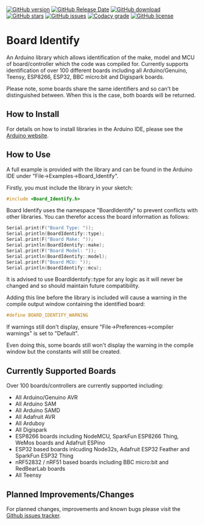 [![GitHub version](https://img.shields.io/github/release/MattFryer/Board_Identify.svg?logo=github&logoColor=ffffff)](https://github.com/MattFryer/Board_Identify/releases/latest)
[![GitHub Release Date](https://img.shields.io/github/release-date/MattFryer/Board_Identify.svg?logo=github&logoColor=ffffff)](https://github.com/MattFryer/Board_Identify/releases/latest)
[![GitHub download](https://img.shields.io/github/downloads/MattFryer/Board_Identify/total.svg?logo=github&logoColor=ffffff)](https://github.com/MattFryer/Board_Identify/releases/latest)
[![GitHub stars](https://img.shields.io/github/stars/MattFryer/Board_Identify.svg?logo=github&logoColor=ffffff)](https://github.com/MattFryer/Board_Identify/stargazers)
[![GitHub issues](https://img.shields.io/github/issues/MattFryer/Board_Identify.svg?logo=github&logoColor=ffffff)](https://github.com/MattFryer/Board_Identify/issues)
[![Codacy grade](https://img.shields.io/codacy/grade/05e2e79ae90d4b9489689f918ad2ccb5.svg?logo=codacy&logoColor=ffffff)](https://www.codacy.com/app/MattFryer/Board_Identify)
[![GitHub license](https://img.shields.io/github/license/MattFryer/Board_Identify.svg?logo=gnu&logoColor=ffffff)](https://github.com/MattFryer/Board_Identify/blob/master/LICENSE)

# Board Identify
An Arduino library which allows identification of the make, model and MCU of board/controller which the code was compiled for. Currently supports identification of over 100 different boards including all Arduino/Genuino, Teensy, ESP8266, ESP32, BBC micro:bit and Digispark boards.

Please note, some boards share the same identifiers and so can't be distinguished between. When this is the case, both boards will be returned.

## How to Install
For details on how to install libraries in the Arduino IDE, please see the [Arduino website](https://www.arduino.cc/en/Guide/Libraries).

## How to Use
A full example is provided with the library and can be found in the Arduino IDE under "File->Examples->Board_Identify".

Firstly, you must include the library in your sketch:
```cpp
#include <Board_Identify.h>
```

Board Identify uses the namespace "BoardIdentify" to prevent conflicts with other libraries. You can therefor access the board information as follows:
```cpp
Serial.print(F("Board Type: "));
Serial.println(BoardIdentify::type); 
Serial.print(F("Board Make: "));
Serial.println(BoardIdentify::make); 
Serial.print(F("Board Model: "));
Serial.println(BoardIdentify::model); 
Serial.print(F("Board MCU: "));
Serial.println(BoardIdentify::mcu); 
```
It is advised to use BoardIdentofy::type for any logic as it will never be changed and so should maintain future compatibility. 

Adding this line before the library is included will cause a warning in the compile output window containing the identified board:
```cpp
#define BOARD_IDENTIFY_WARNING
```
If warnings still don't display, ensure "File->Preferences->compiler warnings" is set to "Default".

Even doing this, some boards still won't display the warning in the compile window but the constants will still be created.

## Currently Supported Boards
Over 100 boards/controllers are currently supported including:

* All Arduino/Genuino AVR 
* All Arduino SAM
* All Arduino SAMD
* All Adafruit AVR
* All Arduboy
* All Digispark
* ESP8266 boards including NodeMCU, SparkFun ESP8266 Thing, WeMos boards and Adafruit ESPino
* ESP32 based boards inlcuding Node32s, Adafruit ESP32 Feather and SparkFun ESP32 Thing
* nRF52832 / nRF51 based boards including BBC micro:bit and RedBearLab boards
* All Teensy

## Planned Improvements/Changes
For planned changes, improvements and known bugs please visit the [Github issues tracker](https://github.com/MattFryer/Board_Identify/issues).
